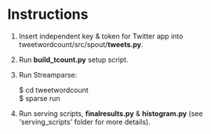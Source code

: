 # Instructions
  
1. Insert independent key & token for Twitter app into tweetwordcount/src/spout/**tweets.py**.  
  
2. Run **build_tcount.py** setup script.  
  
3. Run Streamparse:  
  
    $ cd tweetwordcount  
    $ sparse run  
  
4. Run serving scripts, **finalresults.py** & **histogram.py** (see 'serving_scripts' folder for more details).


